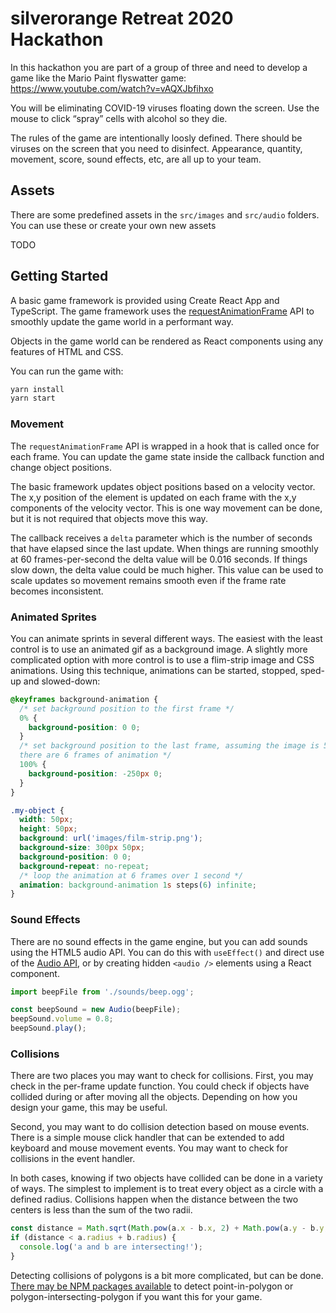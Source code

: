 # silverorange Retreat 2020 Hackathon

In this hackathon you are part of a group of three and need to develop a game
like the Mario Paint flyswatter game: https://www.youtube.com/watch?v=vAQXJbfihxo

You will be eliminating COVID-19 viruses floating down the screen. Use the mouse to click “spray” cells with alcohol so they die.

The rules of the game are intentionally loosly defined. There should be viruses
on the screen that you need to disinfect. Appearance, quantity, movement,
score, sound effects, etc, are all up to your team.

## Assets

There are some predefined assets in the `src/images` and `src/audio` folders.
You can use these or create your own new assets

TODO

## Getting Started

A basic game framework is provided using Create React App and TypeScript. The
game framework uses the [requestAnimationFrame](https://developer.mozilla.org/en-US/docs/Web/API/window/requestAnimationFrame)
API to smoothly update the game world in a performant way.

Objects in the game world can be rendered as React components using any
features of HTML and CSS.

You can run the game with:

```sh
yarn install
yarn start
```

### Movement

The `requestAnimationFrame` API is wrapped in a hook that is called once for
each frame. You can update the game state inside the callback function and
change object positions.

The basic framework updates object positions based on a velocity vector. The
x,y position of the element is updated on each frame with the x,y components of
the velocity vector. This is one way movement can be done, but it is not
required that objects move this way.

The callback receives a `delta` parameter which is the number of seconds that
have elapsed since the last update. When things are running smoothly at 60
frames-per-second the delta value will be 0.016 seconds. If things slow down,
the delta value could be much higher. This value can be used to scale updates
so movement remains smooth even if the frame rate becomes inconsistent.

### Animated Sprites

You can animate sprints in several different ways. The easiest with the least
control is to use an animated gif as a background image. A slightly more
complicated option with more control is to use a flim-strip image and CSS
animations. Using this technique, animations can be started, stopped, sped-up
and slowed-down:

```css
@keyframes background-animation {
  /* set background position to the first frame */
  0% {
    background-position: 0 0;
  }
  /* set background position to the last frame, assuming the image is 50x50 and
  there are 6 frames of animation */
  100% {
    background-position: -250px 0;
  }
}

.my-object {
  width: 50px;
  height: 50px;
  background: url('images/film-strip.png');
  background-size: 300px 50px;
  background-position: 0 0;
  background-repeat: no-repeat;
  /* loop the animation at 6 frames over 1 second */
  animation: background-animation 1s steps(6) infinite;
}
```

### Sound Effects

There are no sound effects in the game engine, but you can add sounds using
the HTML5 audio API. You can do this with `useEffect()` and direct use of the
[Audio API](https://developer.mozilla.org/en-US/docs/Web/API/HTMLAudioElement/Audio),
or by creating hidden `<audio />` elements using a React component.

```js
import beepFile from './sounds/beep.ogg';

const beepSound = new Audio(beepFile);
beepSound.volume = 0.8;
beepSound.play();
```

### Collisions

There are two places you may want to check for collisions. First, you may
check in the per-frame update function. You could check if objects have
collided during or after moving all the objects. Depending on how you design
your game, this may be useful.

Second, you may want to do collision detection based on mouse events. There
is a simple mouse click handler that can be extended to add keyboard and mouse
movement events. You may want to check for collisions in the event handler.

In both cases, knowing if two objects have collided can be done in a variety
of ways. The simplest to implement is to treat every object as a circle with
a defined radius. Collisions happen when the distance between the two centers
is less than the sum of the two radii.

```js
const distance = Math.sqrt(Math.pow(a.x - b.x, 2) + Math.pow(a.y - b.y, 2));
if (distance < a.radius + b.radius) {
  console.log('a and b are intersecting!');
}
```

Detecting collisions of polygons is a bit more complicated, but can be done.
[There may be NPM packages available](https://www.npmjs.com/package/collider2d)
to detect point-in-polygon or polygon-intersecting-polygon if you want this for
your game.
